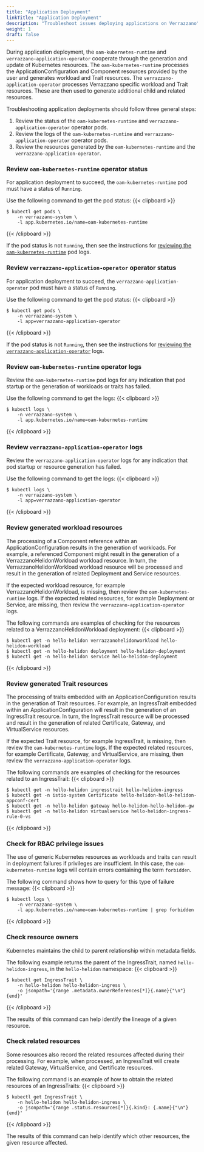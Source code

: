 ```yaml
---
title: "Application Deployment"
linkTitle: "Application Deployment"
description: "Troubleshoot issues deploying applications on Verrazzano"
weight: 1
draft: false
---
```


During application deployment, the `oam-kubernetes-runtime` and `verrazzano-application-operator` cooperate through the generation and update of Kubernetes resources.
The `oam-kubernetes-runtime` processes the ApplicationConfiguration and Component resources provided by the user and generates workload and Trait resources.
The `verrazzano-application-operator` processes Verrazzano specific workload and Trait resources.
These are then used to generate additional child and related resources.

Troubleshooting application deployments should follow three general steps:
1. Review the status of the `oam-kubernetes-runtime` and `verrazzano-application-operator` operator pods.
2. Review the logs of the `oam-kubernetes-runtime` and `verrazzano-application-operator` operator pods.
3. Review the resources generated by the `oam-kubernetes-runtime` and the `verrazzano-application-operator`.

### Review `oam-kubernetes-runtime` operator status
For application deployment to succeed, the `oam-kubernetes-runtime` pod must have a status of `Running`.

Use the following command to get the pod status:
{{< clipboard >}}
<div class="highlight">

```
$ kubectl get pods \
    -n verrazzano-system \
    -l app.kubernetes.io/name=oam-kubernetes-runtime
```
</div>
{{< /clipboard >}}


If the pod status is not `Running`, then see the instructions for [reviewing the `oam-kubernetes-runtime`](#review-oam-kubernetes-runtime-operator-logs) pod logs.

### Review `verrazzano-application-operator` operator status
For application deployment to succeed, the `verrazzano-application-operator` pod must have a status of `Running`.

Use the following command to get the pod status:
{{< clipboard >}}
<div class="highlight">

```
$ kubectl get pods \
    -n verrazzano-system \
    -l app=verrazzano-application-operator
```

</div>
{{< /clipboard >}}

If the pod status is not `Running`, then see the instructions for [reviewing the `verrazzano-application-operator`](#review-verrazzano-application-operator-logs) logs.

### Review `oam-kubernetes-runtime` operator logs
Review the `oam-kubernetes-runtime` pod logs for any indication that pod startup or the generation of workloads or traits has failed.

Use the following command to get the logs:
{{< clipboard >}}
<div class="highlight">

```
$ kubectl logs \
    -n verrazzano-system \
    -l app.kubernetes.io/name=oam-kubernetes-runtime
```

</div>
{{< /clipboard >}}


### Review `verrazzano-application-operator` logs
Review the `verrazzano-application-operator` logs for any indication that pod startup or resource generation has failed.

Use the following command to get the logs:
{{< clipboard >}}
<div class="highlight">

```
$ kubectl logs \
    -n verrazzano-system \
    -l app=verrazzano-application-operator
```

</div>
{{< /clipboard >}}

### Review generated workload resources
The processing of a Component reference within an ApplicationConfiguration results in the generation of workloads.
For example, a referenced Component might result in the generation of a VerrazzanoHelidonWorkload workload resource.
In turn, the VerrazzanoHelidonWorkload workload resource will be processed and result in the generation of related Deployment and Service resources.

If the expected workload resource, for example VerrazzanoHelidonWorkload, is missing, then review the `oam-kubernetes-runtime` logs.
If the expected related resources, for example Deployment or Service, are missing, then review the `verrazzano-application-operator` logs.

The following commands are examples of checking for the resources related to a VerrazzanoHelidonWorkload deployment:
{{< clipboard >}}
<div class="highlight">

```
$ kubectl get -n hello-helidon verrazzanohelidonworkload hello-helidon-workload
$ kubectl get -n hello-helidon deployment hello-helidon-deployment
$ kubectl get -n hello-helidon service hello-helidon-deployment
```

</div>
{{< /clipboard >}}

### Review generated Trait resources
The processing of traits embedded with an ApplicationConfiguration results in the generation of Trait resources.
For example, an IngressTrait embedded within an ApplicationConfiguration will result in the generation of an IngressTrait resource.
In turn, the IngressTrait resource will be processed and result in the generation of related Certificate, Gateway, and VirtualService resources.

If the expected Trait resource, for example IngressTrait, is missing, then review the `oam-kubernetes-runtime` logs.
If the expected related resources, for example Certificate, Gateway, and VirtualService, are missing, then review the `verrazzano-application-operator` logs.

The following commands are examples of checking for the resources related to an IngressTrait:
{{< clipboard >}}
<div class="highlight">

```
$ kubectl get -n hello-helidon ingresstrait hello-helidon-ingress
$ kubectl get -n istio-system Certificate hello-helidon-hello-helidon-appconf-cert
$ kubectl get -n hello-helidon gateway hello-helidon-hello-helidon-gw
$ kubectl get -n hello-helidon virtualservice hello-helidon-ingress-rule-0-vs
```

</div>
{{< /clipboard >}}

### Check for RBAC privilege issues
The use of generic Kubernetes resources as workloads and traits can result in deployment failures if privileges are insufficient.
In this case, the `oam-kubernetes-runtime` logs will contain errors containing the term `forbidden`.

The following command shows how to query for this type of failure message:
{{< clipboard >}}
<div class="highlight">

```
$ kubectl logs \
    -n verrazzano-system \
    -l app.kubernetes.io/name=oam-kubernetes-runtime | grep forbidden
```

</div>
{{< /clipboard >}}

### Check resource owners
Kubernetes maintains the child to parent relationship within metadata fields.

The following example returns the parent of the IngressTrait, named `hello-helidon-ingress`, in the `hello-helidon` namespace:
{{< clipboard >}}
<div class="highlight">

```
$ kubectl get IngressTrait \
    -n hello-helidon hello-helidon-ingress \
    -o jsonpath='{range .metadata.ownerReferences[*]}{.name}{"\n"}{end}'
```

</div>
{{< /clipboard >}}

The results of this command can help identify the lineage of a given resource.

### Check related resources
Some resources also record the related resources affected during their processing.
For example, when processed, an IngressTrait will create related Gateway, VirtualService, and Certificate resources.

The following command is an example of how to obtain the related resources of an IngressTraits:
{{< clipboard >}}
<div class="highlight">

```
$ kubectl get IngressTrait \
    -n hello-helidon hello-helidon-ingress \
    -o jsonpath='{range .status.resources[*]}{.kind}: {.name}{"\n"}{end}'
```

</div>
{{< /clipboard >}}

The results of this command can help identify which other resources, the given resource affected.
